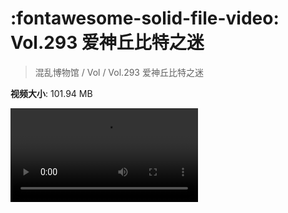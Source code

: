 # :fontawesome-solid-file-video: Vol.293 爱神丘比特之迷

> 混乱博物馆 / Vol / Vol.293 爱神丘比特之迷

**视频大小**: 101.94 MB

<div class="video"><video src="https://file.hsyhx.top/archive/混乱博物馆/Vol/Vol.293 爱神丘比特之迷.mp4" controls preload>🤔 您的浏览器不支持 video 标签</video></div>